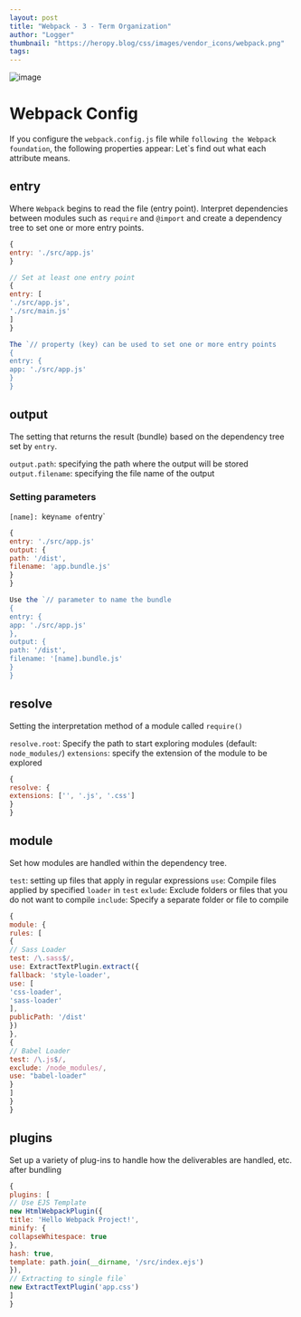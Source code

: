 ```yaml
---
layout: post
title: "Webpack - 3 - Term Organization"
author: "Logger"
thumbnail: "https://heropy.blog/css/images/vendor_icons/webpack.png"
tags: 
---
```



![image](https://heropy.blog/css/images/vendor_icons/webpack.png)

# Webpack Config

If you configure the `webpack.config.js` file while `following the Webpack foundation`, the following properties appear:
Let`s find out what each attribute means.

## entry

Where `Webpack` begins to read the file (entry point).
Interpret dependencies between modules such as `require` and `@import` and create a dependency tree to set one or more entry points.

```js
{
entry: './src/app.js'
}

```

```js
// Set at least one entry point
{
entry: [
'./src/app.js',
'./src/main.js'
]
}

```

```js
The `// property (key) can be used to set one or more entry points
{
entry: {
app: './src/app.js'
}
}

```

## output

The setting that returns the result (bundle) based on the dependency tree set by `entry`.

`output.path`: specifying the path where the output will be stored
`output.filename`: specifying the file name of the output

### Setting parameters

`[name]: `key` name of `entry`

```js
{
entry: './src/app.js'
output: {
path: '/dist',
filename: 'app.bundle.js'
}
}

```

```js
Use the `// parameter to name the bundle
{
entry: {
app: './src/app.js'
},
output: {
path: '/dist',
filename: '[name].bundle.js'
}
}

```

## resolve

Setting the interpretation method of a module called `require()`

`resolve.root`: Specify the path to start exploring modules (default: `node_modules/`)
`extensions`: specify the extension of the module to be explored

```js
{
resolve: {
extensions: ['', '.js', '.css']
}
}

```

## module

Set how modules are handled within the dependency tree.

`test`: setting up files that apply in regular expressions
`use`: Compile files applied by specified `loader` in `test`
`exlude`: Exclude folders or files that you do not want to compile
`include`: Specify a separate folder or file to compile

```js
{
module: {
rules: [
{
// Sass Loader
test: /\.sass$/,
use: ExtractTextPlugin.extract({
fallback: 'style-loader',
use: [
'css-loader',
'sass-loader'
],
publicPath: '/dist'
})
},
{
// Babel Loader
test: /\.js$/,
exclude: /node_modules/,
use: "babel-loader"
}
]
}
}

```

## plugins

Set up a variety of plug-ins to handle how the deliverables are handled, etc. after bundling

```js
{
plugins: [
// Use EJS Template
new HtmlWebpackPlugin({
title: 'Hello Webpack Project!',
minify: {
collapseWhitespace: true
},
hash: true,
template: path.join(__dirname, '/src/index.ejs')
}),
// Extracting to single file`
new ExtractTextPlugin('app.css')
]
}

```